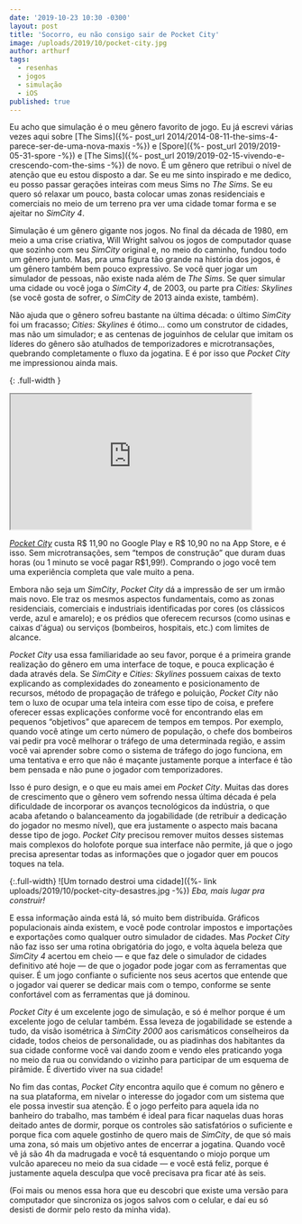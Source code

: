 ```yaml
---
date: '2019-10-23 10:30 -0300'
layout: post
title: 'Socorro, eu não consigo sair de Pocket City'
image: /uploads/2019/10/pocket-city.jpg
author: arthurf
tags:
  - resenhas
  - jogos
  - simulação
  - iOS
published: true
---
```


Eu acho que simulação é o meu gênero favorito de jogo. Eu já escrevi várias vezes aqui sobre [The Sims]({%- post_url 2014/2014-08-11-the-sims-4-parece-ser-de-uma-nova-maxis -%}) e [Spore]({%- post_url 2019/2019-05-31-spore -%}) e [The Sims]({%- post_url 2019/2019-02-15-vivendo-e-crescendo-com-the-sims -%}) de novo. É um gênero que retribui o nível de atenção que eu estou disposto a dar. Se eu me sinto inspirado e me dedico, eu posso passar gerações inteiras com meus Sims no _The Sims_. Se eu quero só relaxar um pouco, basta colocar umas zonas residenciais e comerciais no meio de um terreno pra ver uma cidade tomar forma e se ajeitar no _SimCity 4_.

Simulação é um gênero gigante nos jogos. No final da década de 1980, em meio a uma crise criativa, Will Wright salvou os jogos de computador quase que sozinho com seu _SimCity_ original e, no meio do caminho, fundou todo um gênero junto. Mas, pra uma figura tão grande na história dos jogos, é um gênero também bem pouco expressivo. Se você quer jogar um simulador de pessoas, não existe nada além de _The Sims_. Se quer simular uma cidade ou você joga o _SimCity 4_, de 2003, ou parte pra _Cities: Skylines_ (se você gosta de sofrer, o _SimCity_ de 2013 ainda existe, também).

Não ajuda que o gênero sofreu bastante na última década: o último _SimCity_ foi um fracasso; _Cities: Skylines_ é ótimo… como um construtor de cidades, mas não um simulador; e as centenas de joguinhos de celular que imitam os líderes do gênero são atulhados de temporizadores e microtransações, quebrando completamente o fluxo da jogatina. E é por isso que _Pocket City_ me impressionou ainda mais.

{: .full-width }
<iframe width="427" height="240" src="https://www.youtube-nocookie.com/embed/fEwT-u1qvzI"  allow="accelerometer; autoplay; encrypted-media; gyroscope; picture-in-picture" allowfullscreen></iframe>

[_Pocket City_](https://pocketcitygame.com) custa R$ 11,90 no Google Play e R$ 10,90 no na App Store, e é isso. Sem microtransações, sem “tempos de construção” que duram duas horas (ou 1 minuto se você pagar R$1,99!). Comprando o jogo você tem uma experiência completa que vale muito a pena.

Embora não seja um _SimCity_, _Pocket City_ dá a impressão de ser um irmão mais novo. Ele traz os mesmos aspectos fundamentais, como as zonas residenciais, comerciais e industriais identificadas por cores (os clássicos verde, azul e amarelo); e os prédios que oferecem recursos (como usinas e caixas d'água) ou serviços (bombeiros, hospitais, etc.) com limites de alcance.

_Pocket City_ usa essa familiaridade ao seu favor, porque é a primeira grande realização do gênero em uma interface de toque, e pouca explicação é dada através dela. Se _SimCity_ e _Cities: Skylines_ possuem caixas de texto explicando as complexidades do zoneamento e posicionamento de recursos, método de propagação de tráfego e poluição, _Pocket City_ não tem o luxo de ocupar uma tela inteira com esse tipo de coisa, e prefere oferecer essas explicações conforme você for encontrando elas em pequenos “objetivos” que aparecem de tempos em tempos. Por exemplo, quando você atinge um certo número de população, o chefe dos bombeiros vai pedir pra você melhorar o tráfego de uma determinada região, e assim você vai aprender sobre como o sistema de tráfego do jogo funciona, em uma tentativa e erro que não é maçante justamente porque a interface é tão bem pensada e não pune o jogador com temporizadores.

Isso é puro design, e o que eu mais amei em _Pocket City_. Muitas das dores de crescimento que o gênero vem sofrendo nessa última década é pela dificuldade de incorporar os avanços tecnológicos da indústria, o que acaba afetando o balanceamento da jogabilidade (de retribuir a dedicação do jogador no mesmo nível), que era justamente o aspecto mais bacana desse tipo de jogo. _Pocket City_ precisou remover muitos desses sistemas mais complexos do holofote porque sua interface não permite, já que o jogo precisa apresentar todas as informações que o jogador quer em poucos toques na tela.

{:.full-width}
![Um tornado destroi uma cidade]({%- link uploads/2019/10/pocket-city-desastres.jpg -%})
_Eba, mais lugar pra construir!_

E essa informação ainda está lá, só muito bem distribuída. Gráficos populacionais ainda existem, e você pode controlar impostos e importações e exportações como qualquer outro simulador de cidades. Mas _Pocket City_ não faz isso ser uma rotina obrigatória do jogo, e volta àquela beleza que _SimCity 4_ acertou em cheio — e que faz dele o simulador de cidades definitivo até hoje — de que o jogador pode jogar com as ferramentas que quiser. É um jogo confiante o suficiente nos seus acertos que entende que o jogador vai querer se dedicar mais com o tempo, conforme se sente confortável com as ferramentas que já dominou.

_Pocket City_ é um excelente jogo de simulação, e só é melhor porque é um excelente jogo de celular também. Essa leveza de jogabilidade se estende a tudo, da visão isométrica à _SimCity 2000_ aos carismáticos conselheiros da cidade, todos cheios de personalidade, ou as piadinhas dos habitantes da sua cidade conforme você vai dando zoom e vendo eles praticando yoga no meio da rua ou convidando o vizinho para participar de um esquema de pirâmide. É divertido viver na sua cidade!

No fim das contas, _Pocket City_ encontra aquilo que é comum no gênero e na sua plataforma, em nivelar o interesse do jogador com um sistema que ele possa investir sua atenção. É o jogo perfeito para aquela ida no banheiro do trabalho, mas também é ideal para ficar naquelas duas horas deitado antes de dormir, porque os controles são satisfatórios o suficiente e porque fica com aquele gostinho de quero mais de _SimCity_, de que só mais uma zona, só mais um objetivo antes de encerrar a jogatina. Quando você vê já são 4h da madrugada e você tá esquentando o miojo porque um vulcão apareceu no meio da sua cidade — e você está feliz, porque é justamente aquela desculpa que você precisava pra ficar até às seis.

(Foi mais ou menos essa hora que eu descobri que existe uma versão para computador que sincroniza os jogos salvos com o celular, e daí eu só desisti de dormir pelo resto da minha vida).
